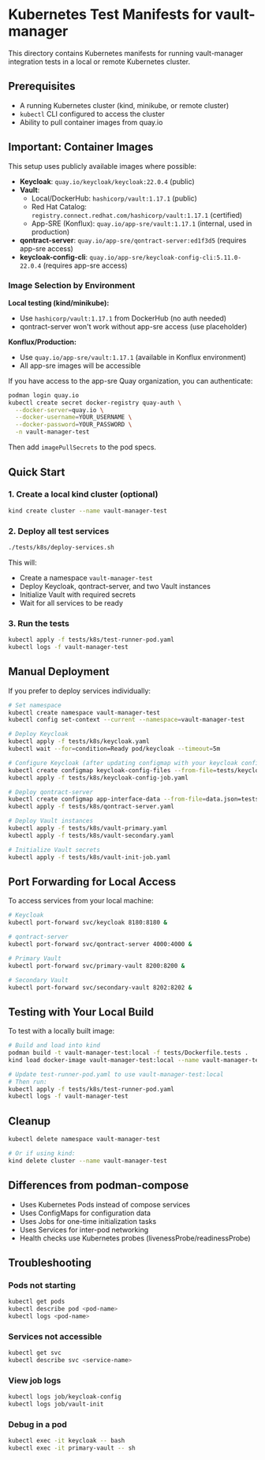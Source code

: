 # Kubernetes Test Manifests for vault-manager

This directory contains Kubernetes manifests for running vault-manager integration tests in a local or remote Kubernetes cluster.

## Prerequisites

- A running Kubernetes cluster (kind, minikube, or remote cluster)
- `kubectl` CLI configured to access the cluster
- Ability to pull container images from quay.io

## Important: Container Images

This setup uses publicly available images where possible:
- **Keycloak**: `quay.io/keycloak/keycloak:22.0.4` (public)
- **Vault**:
  - Local/DockerHub: `hashicorp/vault:1.17.1` (public)
  - Red Hat Catalog: `registry.connect.redhat.com/hashicorp/vault:1.17.1` (certified)
  - App-SRE (Konflux): `quay.io/app-sre/vault:1.17.1` (internal, used in production)
- **qontract-server**: `quay.io/app-sre/qontract-server:ed1f3d5` (requires app-sre access)
- **keycloak-config-cli**: `quay.io/app-sre/keycloak-config-cli:5.11.0-22.0.4` (requires app-sre access)

### Image Selection by Environment

**Local testing (kind/minikube):**
- Use `hashicorp/vault:1.17.1` from DockerHub (no auth needed)
- qontract-server won't work without app-sre access (use placeholder)

**Konflux/Production:**
- Use `quay.io/app-sre/vault:1.17.1` (available in Konflux environment)
- All app-sre images will be accessible

If you have access to the app-sre Quay organization, you can authenticate:
```bash
podman login quay.io
kubectl create secret docker-registry quay-auth \
  --docker-server=quay.io \
  --docker-username=YOUR_USERNAME \
  --docker-password=YOUR_PASSWORD \
  -n vault-manager-test
```

Then add `imagePullSecrets` to the pod specs.

## Quick Start

### 1. Create a local kind cluster (optional)

```bash
kind create cluster --name vault-manager-test
```

### 2. Deploy all test services

```bash
./tests/k8s/deploy-services.sh
```

This will:
- Create a namespace `vault-manager-test`
- Deploy Keycloak, qontract-server, and two Vault instances
- Initialize Vault with required secrets
- Wait for all services to be ready

### 3. Run the tests

```bash
kubectl apply -f tests/k8s/test-runner-pod.yaml
kubectl logs -f vault-manager-test
```

## Manual Deployment

If you prefer to deploy services individually:

```bash
# Set namespace
kubectl create namespace vault-manager-test
kubectl config set-context --current --namespace=vault-manager-test

# Deploy Keycloak
kubectl apply -f tests/k8s/keycloak.yaml
kubectl wait --for=condition=Ready pod/keycloak --timeout=5m

# Configure Keycloak (after updating configmap with your keycloak configs)
kubectl create configmap keycloak-config-files --from-file=tests/keycloak/
kubectl apply -f tests/k8s/keycloak-config-job.yaml

# Deploy qontract-server
kubectl create configmap app-interface-data --from-file=data.json=tests/app-interface/data.json
kubectl apply -f tests/k8s/qontract-server.yaml

# Deploy Vault instances
kubectl apply -f tests/k8s/vault-primary.yaml
kubectl apply -f tests/k8s/vault-secondary.yaml

# Initialize Vault secrets
kubectl apply -f tests/k8s/vault-init-job.yaml
```

## Port Forwarding for Local Access

To access services from your local machine:

```bash
# Keycloak
kubectl port-forward svc/keycloak 8180:8180 &

# qontract-server
kubectl port-forward svc/qontract-server 4000:4000 &

# Primary Vault
kubectl port-forward svc/primary-vault 8200:8200 &

# Secondary Vault
kubectl port-forward svc/secondary-vault 8202:8202 &
```

## Testing with Your Local Build

To test with a locally built image:

```bash
# Build and load into kind
podman build -t vault-manager-test:local -f tests/Dockerfile.tests .
kind load docker-image vault-manager-test:local --name vault-manager-test

# Update test-runner-pod.yaml to use vault-manager-test:local
# Then run:
kubectl apply -f tests/k8s/test-runner-pod.yaml
kubectl logs -f vault-manager-test
```

## Cleanup

```bash
kubectl delete namespace vault-manager-test

# Or if using kind:
kind delete cluster --name vault-manager-test
```

## Differences from podman-compose

- Uses Kubernetes Pods instead of compose services
- Uses ConfigMaps for configuration data
- Uses Jobs for one-time initialization tasks
- Uses Services for inter-pod networking
- Health checks use Kubernetes probes (livenessProbe/readinessProbe)

## Troubleshooting

### Pods not starting

```bash
kubectl get pods
kubectl describe pod <pod-name>
kubectl logs <pod-name>
```

### Services not accessible

```bash
kubectl get svc
kubectl describe svc <service-name>
```

### View job logs

```bash
kubectl logs job/keycloak-config
kubectl logs job/vault-init
```

### Debug in a pod

```bash
kubectl exec -it keycloak -- bash
kubectl exec -it primary-vault -- sh
```
